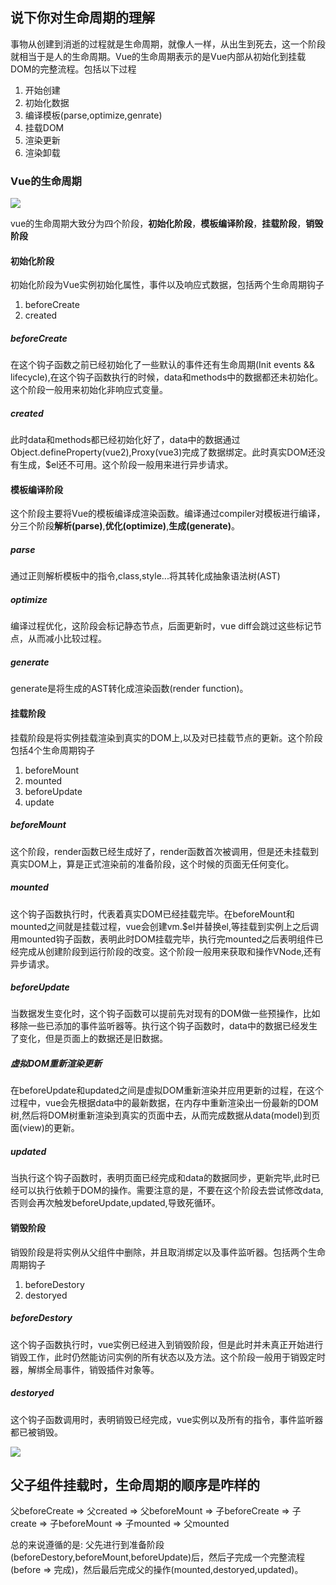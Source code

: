 ## 说下你对生命周期的理解

事物从创建到消逝的过程就是生命周期，就像人一样，从出生到死去，这一个阶段就相当于是人的生命周期。Vue的生命周期表示的是Vue内部从初始化到挂载DOM的完整流程。包括以下过程

1. 开始创建
2. 初始化数据
3. 编译模板(parse,optimize,genrate)
4. 挂载DOM
5. 渲染更新
6. 渲染卸载


### Vue的生命周期

![](https://jonny-wei.github.io/blog/images/vue/vue%E7%94%9F%E5%91%BD%E5%91%A8%E6%9C%9F%E9%92%A9%E5%AD%90.png)

vue的生命周期大致分为四个阶段，**初始化阶段**，**模板编译阶段**，**挂载阶段**，**销毁阶段**

#### 初始化阶段

初始化阶段为Vue实例初始化属性，事件以及响应式数据，包括两个生命周期钩子

1. beforeCreate
2. created

##### beforeCreate

在这个钩子函数之前已经初始化了一些默认的事件还有生命周期(Init events && lifecycle),在这个钩子函数执行的时候，data和methods中的数据都还未初始化。这个阶段一般用来初始化非响应式变量。

##### created

此时data和methods都已经初始化好了，data中的数据通过Object.defineProperty(vue2),Proxy(vue3)完成了数据绑定。此时真实DOM还没有生成，$el还不可用。这个阶段一般用来进行异步请求。

#### 模板编译阶段

这个阶段主要将Vue的模板编译成渲染函数。编译通过compiler对模板进行编译，分三个阶段**解析(parse)**,**优化(optimize)**,**生成(generate)**。

##### parse

通过正则解析模板中的指令,class,style...将其转化成抽象语法树(AST)

##### optimize

编译过程优化，这阶段会标记静态节点，后面更新时，vue diff会跳过这些标记节点，从而减小比较过程。

##### generate

generate是将生成的AST转化成渲染函数(render function)。

#### 挂载阶段

挂载阶段是将实例挂载渲染到真实的DOM上,以及对已挂载节点的更新。这个阶段包括4个生命周期钩子

1. beforeMount
2. mounted
3. beforeUpdate
4. update

##### beforeMount

这个阶段，render函数已经生成好了，render函数首次被调用，但是还未挂载到真实DOM上，算是正式渲染前的准备阶段，这个时候的页面无任何变化。

##### mounted

这个钩子函数执行时，代表着真实DOM已经挂载完毕。在beforeMount和mounted之间就是挂载过程，vue会创建vm.$el并替换el,等挂载到实例上之后调用mounted钩子函数，表明此时DOM挂载完毕，执行完mounted之后表明组件已经完成从创建阶段到运行阶段的改变。这个阶段一般用来获取和操作VNode,还有异步请求。

##### beforeUpdate

当数据发生变化时，这个钩子函数可以提前先对现有的DOM做一些预操作，比如移除一些已添加的事件监听器等。执行这个钩子函数时，data中的数据已经发生了变化，但是页面上的数据还是旧数据。

##### 虚拟DOM重新渲染更新

在beforeUpdate和updated之间是虚拟DOM重新渲染并应用更新的过程，在这个过程中，vue会先根据data中的最新数据，在内存中重新渲染出一份最新的DOM树,然后将DOM树重新渲染到真实的页面中去，从而完成数据从data(model)到页面(view)的更新。

##### updated

当执行这个钩子函数时，表明页面已经完成和data的数据同步，更新完毕,此时已经可以执行依赖于DOM的操作。需要注意的是，不要在这个阶段去尝试修改data,否则会再次触发beforeUpdate,updated,导致死循环。

#### 销毁阶段

销毁阶段是将实例从父组件中删除，并且取消绑定以及事件监听器。包括两个生命周期钩子

1. beforeDestory
2. destoryed

##### beforeDestory

这个钩子函数执行时，vue实例已经进入到销毁阶段，但是此时并未真正开始进行销毁工作，此时仍然能访问实例的所有状态以及方法。这个阶段一般用于销毁定时器，解绑全局事件，销毁插件对象等。

##### destoryed

这个钩子函数调用时，表明销毁已经完成，vue实例以及所有的指令，事件监听器都已被销毁。

![](https://jonny-wei.github.io/blog/images/vue/vue%E7%94%9F%E5%91%BD%E5%91%A8%E6%9C%9F%E6%B3%A8%E9%87%8A.png)


## 父子组件挂载时，生命周期的顺序是咋样的

父beforeCreate => 父created => 父beforeMount => 子beforeCreate => 子create => 子beforeMount => 子mounted => 父mounted

总的来说遵循的是: 父先进行到准备阶段(beforeDestory,beforeMount,beforeUpdate)后，然后子完成一个完整流程(before => 完成)，然后最后完成父的操作(mounted,destoryed,updated)。



